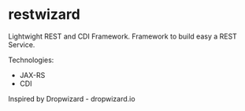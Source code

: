 # restwizard
Lightwight REST and CDI Framework.
Framework to build easy a REST Service.

Technologies:
- JAX-RS
- CDI

Inspired by Dropwizard - dropwizard.io

